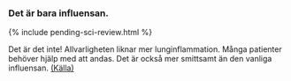 ### Det är bara influensan. 

{% include pending-sci-review.html %}

Det är det inte! Allvarligheten liknar mer lunginflammation. Många patienter behöver hjälp med att andas. Det är också mer smittsamt än den vanliga influensan. [(Källa)](https://www.ncbi.nlm.nih.gov/pubmed/32064853)
